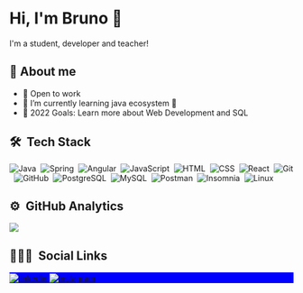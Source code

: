 # Hi, I'm Bruno 👋

I'm a student, developer and teacher!

## 🚀 About me
- 💼 Open to work
- 🌱 I’m currently learning java ecosystem 🚀
- 🥅 2022 Goals: Learn more about Web Development and SQL

## 🛠 &nbsp;Tech Stack

![Java](https://img.shields.io/badge/-Java-05122A?style=flat&logo=java&logoColor=white&color=0d1117)&nbsp;
![Spring](https://img.shields.io/badge/-Spring-05122A?style=flat&logo=spring&logoColor=white&color=0d1117)&nbsp;
![Angular](https://img.shields.io/badge/-Angular-05122A?style=flat&logo=angular&logoColor=white&color=0d1117)&nbsp;
![JavaScript](https://img.shields.io/badge/-JavaScript-05122A?style=flat&logo=javascript&logoColor=white&color=0d1117)&nbsp;
![HTML](https://img.shields.io/badge/-HTML-05122A?style=flat&logo=HTML5&logoColor=white&color=0d1117)&nbsp;
![CSS](https://img.shields.io/badge/-CSS-05122A?style=flat&logo=CSS3&logoColor=white&color=0d1117)&nbsp;
![React](https://img.shields.io/badge/-React-05122A?style=flat&logo=react&logoColor=white&color=0d1117)&nbsp;
![Git](https://img.shields.io/badge/-Git-05122A?style=flat&logo=git&logoColor=white&color=0d1117)&nbsp;
![GitHub](https://img.shields.io/badge/-GitHub-05122A?style=flat&logo=github&logoColor=white&color=0d1117)&nbsp;
![PostgreSQL](https://img.shields.io/badge/-PostgreSQL-05122A?style=flat&logo=postgresql&logoColor=white&color=0d1117)&nbsp;
![MySQL](https://img.shields.io/badge/-MySQL-05122A?style=flat&logo=mysql&logoColor=white&color=0d1117)&nbsp;
![Postman](https://img.shields.io/badge/-Postman-05122A?style=flat&logo=postman&logoColor=white&color=0d1117)&nbsp;
![Insomnia](https://img.shields.io/badge/-Imsomnia-05122A?style=flat&logo=insomnia&logoColor=white&color=0d1117)&nbsp;
![Linux](https://img.shields.io/badge/-Linux-05122A?style=flat&logo=linux&logoColor=white&color=0d1117)&nbsp;

## ⚙️ &nbsp;GitHub Analytics

<a href="https://github.com/anuraghazra/github-readme-stats"><img align="center" src="https://github-readme-stats.vercel.app/api/top-langs/?username=bruno-c-p&layout=compact&hide_border=true&bg_color=0d1117&text_color=c9d1d9&title_color=FFF" /></a>

## 👨🏽‍🦲 &nbsp;Social Links

<p align="left" style="background:blue">
<a href="https://www.linkedin.com/in/bruno-cardozo-pereira-561b31196/" target="_blank">
  <img align="center" src="https://img.shields.io/badge/-LinkedIn-05122A?style=flat&logo=linkedin&logoColor=white&color=0d1117" alt="linkedin"/>
</a>
<a href="https://instagram.com/bruno_c_p" target="_blank">
 <img align="center" src="https://img.shields.io/badge/-Instagram-05122A?style=flat&logo=instagram&logoColor=white&color=0d1117" alt="instagram"/>
</a>
</p>
